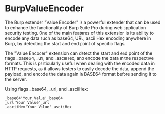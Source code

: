 # BurpValueEncoder
The Burp extender "Value Encoder" is a powerful extender that can be used to enhance the functionality of Burp Suite Pro during web application security testing. One of the main features of this extension is its ability to encode any data such as base64, URL, ascii Hex encoding anywhere in Burp, by detecting the start and end point of specific flags.

The "Value Encoder" extension can detect the start and end point of the flags _base64, _url, and _asciiHex, and encode the data in the respective formats. This is particularly useful when dealing with the encoded data in HTTP requests, as it allows testers to easily decode the data, append the payload, and encode the data again in BASE64 format before sending it to the server.

Using flags _base64, _url, and _asciiHex:

	_base64'Your Value'_base64
	_url'Your Value'_url
	_asciiHex'Your Value'_asciiHex

